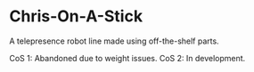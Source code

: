 # Chris-On-A-Stick
A telepresence robot line made using off-the-shelf parts.

CoS 1: Abandoned due to weight issues.
CoS 2: In development.
